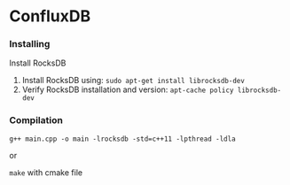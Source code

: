 # ConfluxDB

### Installing 
Install RocksDB

1. Install RocksDB using: `sudo apt-get install librocksdb-dev` 
2. Verify RocksDB installation and version: `apt-cache policy librocksdb-dev`

### Compilation
`g++ main.cpp -o main -lrocksdb -std=c++11 -lpthread -ldla`

or

`make` with cmake file
